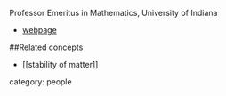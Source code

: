 
Professor Emeritus in Mathematics, University of Indiana

* [webpage](http://www.math.indiana.edu/people/profile.phtml?id=lenard)

##Related concepts

* [[stability of matter]]

category: people